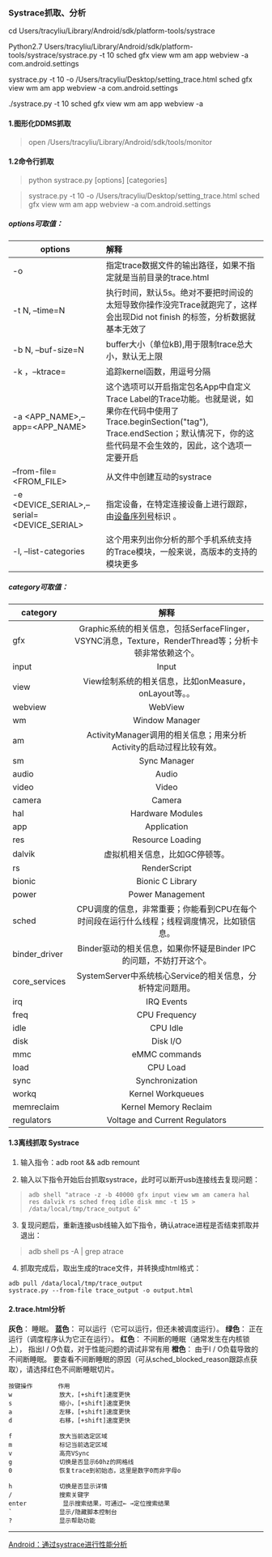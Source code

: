 ### Systrace抓取、分析







cd Users/tracyliu/Library/Android/sdk/platform-tools/systrace

Python2.7 Users/tracyliu/Library/Android/sdk/platform-tools/systrace/systrace.py -t 10 sched gfx view wm am app webview -a com.android.settings 



 systrace.py -t 10 -o /Users/tracyliu/Desktop/setting_trace.html sched gfx view wm am app webview -a com.android.settings 



./systrace.py -t 10 sched gfx view wm am app webview -a





#### 1.图形化DDMS抓取

>  open /Users/tracyliu/Library/Android/sdk/tools/monitor

#### 1.2命令行抓取



> python systrace.py [options] [categories]

>  systrace.py -t 10 -o /Users/tracyliu/Desktop/setting_trace.html sched gfx view wm am app webview -a com.android.settings

##### options可取值：

| options                                    | 解释                                                         |
| ------------------------------------------ | :----------------------------------------------------------- |
| -o <FILE>                                  | 指定trace数据文件的输出路径，如果不指定就是当前目录的trace.html |
| -t N, –time=N                              | 执行时间，默认5s。绝对不要把时间设的太短导致你操作没完Trace就跑完了，这样会出现Did not finish 的标签，分析数据就基本无效了 |
| -b N, –buf-size=N                          | buffer大小（单位kB),用于限制trace总大小，默认无上限          |
| -k <KFUNCS>，–ktrace=<KFUNCS>              | 追踪kernel函数，用逗号分隔                                   |
| -a <APP_NAME>,–app=<APP_NAME>              | 这个选项可以开启指定包名App中自定义Trace Label的Trace功能。也就是说，如果你在代码中使用了Trace.beginSection("tag"), Trace.endSection；默认情况下，你的这些代码是不会生效的，因此，这个选项一定要开启 |
| –from-file=<FROM_FILE>                     | 从文件中创建互动的systrace                                   |
| -e <DEVICE_SERIAL>,–serial=<DEVICE_SERIAL> | 指定设备，在特定连接设备上进行跟踪，由[设备序列号](https://developer.android.com/studio/command-line/adb.html#devicestatus)标识 。 |
| -l, –list-categories                       | 这个用来列出你分析的那个手机系统支持的Trace模块，一般来说，高版本的支持的模块更多 |

##### category可取值：

| category      |                             解释                             |
| ------------- | :----------------------------------------------------------: |
| gfx           | Graphic系统的相关信息，包括SerfaceFlinger，VSYNC消息，Texture，RenderThread等；分析卡顿非常依赖这个。 |
| input         |                            Input                             |
| view          |    View绘制系统的相关信息，比如onMeasure，onLayout等。。     |
| webview       |                           WebView                            |
| wm            |                        Window Manager                        |
| am            | ActivityManager调用的相关信息；用来分析Activity的启动过程比较有效。 |
| sm            |                         Sync Manager                         |
| audio         |                            Audio                             |
| video         |                            Video                             |
| camera        |                            Camera                            |
| hal           |                       Hardware Modules                       |
| app           |                         Application                          |
| res           |                       Resource Loading                       |
| dalvik        |                虚拟机相关信息，比如GC停顿等。                |
| rs            |                         RenderScript                         |
| bionic        |                       Bionic C Library                       |
| power         |                       Power Management                       |
| sched         | CPU调度的信息，非常重要；你能看到CPU在每个时间段在运行什么线程；线程调度情况，比如锁信息。 |
| binder_driver | Binder驱动的相关信息，如果你怀疑是Binder IPC的问题，不妨打开这个。 |
| core_services |  SystemServer中系统核心Service的相关信息，分析特定问题用。   |
| irq           |                          IRQ Events                          |
| freq          |                        CPU Frequency                         |
| idle          |                           CPU Idle                           |
| disk          |                           Disk I/O                           |
| mmc           |                        eMMC commands                         |
| load          |                           CPU Load                           |
| sync          |                       Synchronization                        |
| workq         |                      Kernel Workqueues                       |
| memreclaim    |                    Kernel Memory Reclaim                     |
| regulators    |                Voltage and Current Regulators                |



#### 1.3离线抓取 Systrace

1. 输入指令：adb root && adb remount

2. 输入以下指令开始后台抓取systrace，此时可以断开usb连接线去复现问题：

> ```
> adb shell "atrace -z -b 40000 gfx input view wm am camera hal res dalvik rs sched freq idle disk mmc -t 15 > /data/local/tmp/trace_output &"
> ```



3. 复现问题后，重新连接usb线输入如下指令，确认atrace进程是否结束抓取并退出：

> adb shell ps -A | grep atrace

4. 抓取完成后，取出生成的trace文件，并转换成html格式：

```
adb pull /data/local/tmp/trace_output
systrace.py --from-file trace_output -o output.html
```



#### 2.trace.html分析

**灰色**： 睡眠。
**蓝色**： 可以运行（它可以运行，但还未被调度运行）。
**绿色**： 正在运行（调度程序认为它正在运行）。
**红色**： 不间断的睡眠（通常发生在内核锁上）， 指出I / O负载，对于性能问题的调试非常有用
**橙色**： 由于I / O负载导致的不间断睡眠。
要查看不间断睡眠的原因（可从sched_blocked_reason跟踪点获取），请选择红色不间断睡眠切片。

```
按键操作       作用
w             放大，[+shift]速度更快
s             缩小，[+shift]速度更快
a             左移，[+shift]速度更快
d             右移，[+shift]速度更快

f             放大当前选定区域
m             标记当前选定区域
v             高亮VSync
g             切换是否显示60hz的网格线
0             恢复trace到初始态，这里是数字0而非字母o

h             切换是否显示详情
/             搜索关键字
enter　　　　　　显示搜索结果，可通过← →定位搜索结果
`             显示/隐藏脚本控制台
?             显示帮助功能
```





---

[Android：通过systrace进行性能分析](https://www.cnblogs.com/blogs-of-lxl/p/10926824.html)











